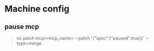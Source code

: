 # Machine config


## pause mcp

> oc patch mcp/<mcp_name> --patch '{"spec":{"paused":true}}' --type=merge
